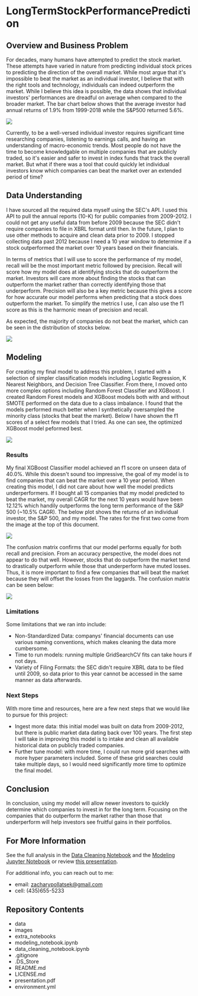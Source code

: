 # LongTermStockPerformancePrediction

## Overview and Business Problem

For decades, many humans have attempted to predict the stock market. These attempts have varied in nature from predicting individual stock prices to predicting the direction of the overall market. While most argue that it's impossible to beat the market as an individual investor, I believe that with the right tools and technology, individuals can indeed outperform the market. While I believe this idea is possible, the data shows that individual investors' performances are dreadful on average when compared to the broader market. The bar chart below shows that the average investor had annual returns of 1.9% from 1999-2018 while the S&P500 returned 5.6%.

![](images/IndInvInfographic.jpeg)

Currently, to be a well-versed individual investor requires significant time researching companies, listening to earnings calls, and having an understanding of macro-economic trends. Most people do not have the time to become knowledgable on multiple companies that are publicly traded, so it's easier and safer to invest in index funds that track the overall market. But what if there was a tool that could quickly let individual investors know which companies can beat the market over an extended period of time?

## Data Understanding

I have sourced all the required data myself using the SEC's API. I used this API to pull the annual reports (10-K) for public companies from 2009-2012. I could not get any useful data from before 2009 because the SEC didn't require companies to file in XBRL format until then. In the future, I plan to use other methods to acquire and clean data prior to 2009. I stopped collecting data past 2012 because I need a 10 year window to determine if a stock outperformed the market over 10 years based on their financials. 

In terms of metrics that I will use to score the performance of my model, recall will be the most important metric followed by precision. Recall will score how my model does at identifying stocks that do outperform the market. Investors will care more about finding the stocks that can outperform the market rather than correctly identifying those that underperform. Precision will also be a key metric because this gives a score for how accurate our model performs when predicting that a stock does outperform the market. To simplify the metrics I use, I can also use the f1 score as this is the harmonic mean of precision and recall.

As expected, the majority of companies do not beat the market, which can be seen in the distribution of stocks below.

![](images/DistCompany.png)

## Modeling
For creating my final model to address this problem, I started with a selection of simpler classification models including Logistic Regression, K Nearest Neighbors, and Decision Tree Classifier. From there, I moved onto more complex options including Random Forest Classifier and XGBoost. I created Random Forest models and XGBoost models both with and without SMOTE performed on the data due to a class imbalance. I found that the models performed much better when I synthetically oversampled the minority class (stocks that beat the market). Below I have shown the f1 scores of a select few models that I tried. As one can see, the optimized XGBoost model peformed best.

![](images/modelcomparison.png)


### Results

My final XGBoost Classifier model achieved an f1 score on unseen data of 40.0%. While this doesn't sound too impressive, the goal of my model is to find companies that can beat the market over a 10 year period. When creating this model, I did not care about how well the model predicts underperformers. If I bought all 15 companies that my model predicted to beat the market, my overall CAGR for the next 10 years would have been 12.12% which handily outperforms the long term performance of the S&P 500 (~10.5% CAGR). The below plot shows the returns of an individual investor, the S&P 500, and my model. The rates for the first two come from the image at the top of this document. 

![](images/10yrinvest.png)

The confusion matrix confirms that our model performs equally for both recall and precision. From an accuracy perspective, the model does not appear to do that well. However, stocks that do outperform the market tend to drastically outperform while those that underperform have muted losses. Thus, it is more important to find a few companies that will beat the market because they will offset the losses from the laggards. The confusion matrix can be seen below:

![](images/finalconfusion.png)


### Limitations

Some limitations that we ran into include:
- Non-Standardized Data: companys' financial documents can use various naming conventions, which makes cleaning the data more cumbersome.
- Time to run models: running multiple GridSearchCV fits can take hours if not days.
- Variety of Filing Formats: the SEC didn't require XBRL data to be filed until 2009, so data prior to this year cannot be accessed in the same manner as data afterwards.

### Next Steps

With more time and resources, here are a few next steps that we would like to pursue for this project:
- Ingest more data: this initial model was built on data from 2009-2012, but there is public market data dating back over 100 years. The first step I will take in improving this model is to intake and clean all available historical data on publicly traded companies. 
- Further tune model: with more time, I could run more grid searches with more hyper parameters included. Some of these grid searches could take multiple days, so I would need significantly more time to optimize the final model.

## Conclusion

In conclusion, using my model will allow newer investors to quickly determine which companies to invest in for the long term. Focusing on the companies that do outperform the market rather than those that underperform will help investors see fruitful gains in their portfolios. 

## For More Information

See the full analysis in the [Data Cleaning Notebook](data_cleaning_notebook.ipynb) and the [Modeling Jupyter Notebook](modeling_notebook.ipynb) or review [this presentation](presentation.pdf).

For additional info, you can reach out to me:

- email:    zacharypollatsek@gmail.com
- cell:     (435)655-5233

## Repository Contents
- data
- images
- extra_notebooks
- modeling_notebook.ipynb
- data_cleaning_notebook.ipynb
- .gitignore
- .DS_Store
- README.md
- LICENSE.md
- presentation.pdf
- environment.yml
